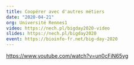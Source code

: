 ```yaml
---
title: Coopérer avec d'autres métiers
date: "2020-04-21"
org: Université Rennes1
video: https://nech.pl/bigday2020-video
slides: https://nech.pl/bigday2020
event: https://bioinfo-fr.net/big-day-2020
---
```

https://www.youtube.com/watch?v=un0cFiN65yg
